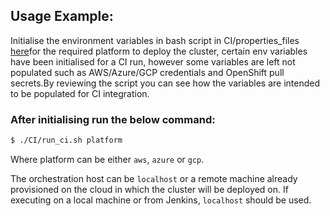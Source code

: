 ## Usage Example:

Initialise the environment variables in bash script in CI/properties_files [here](CI/properties_files/)for the required platform to deploy the cluster, certain env variables have been initialised for a CI run, however some variables are left not populated such as AWS/Azure/GCP credentials and OpenShift pull secrets.By reviewing the script you can see how the variables are intended to be populated for CI integration.

### After initialising run the below command:
```sh
$ ./CI/run_ci.sh platform
```

Where platform can be either `aws`, `azure` or `gcp`.

The orchestration host can be `localhost` or a remote machine already provisioned on the cloud in which the cluster will be deployed on.  If executing on a local machine or from Jenkins, `localhost` should be used.


